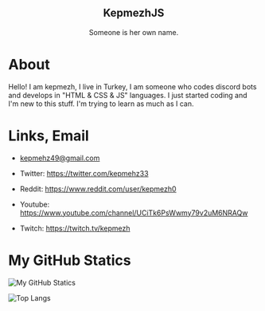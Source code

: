 <p align="center">
 <h2 align="center">KepmezhJS</h2>
 <p align="center">Someone is her own name.</p>
</p>

# About

Hello! I am kepmezh, I live in Turkey, I am someone who codes discord bots and develops in "HTML & CSS & JS" languages. I just started coding and I'm new to this stuff. I'm trying to learn as much as I can.

# Links, Email

- kepmehz49@gmail.com

- Twitter: https://twitter.com/kepmehz33
- Reddit: https://www.reddit.com/user/kepmezh0
- Youtube: https://www.youtube.com/channel/UCiTk6PsWwmy79v2uM6NRAQw
- Twitch: https://twitch.tv/kepmezh

# My GitHub Statics

![My GitHub Statics](https://github-readme-stats.vercel.app/api?username=kepmehzjs&show_icons=true&bg_color=30,e96443,904e95&title_color=fff&text_color=fff)

![Top Langs](https://github-readme-stats.vercel.app/api/top-langs/?username=kepmehzjs)
